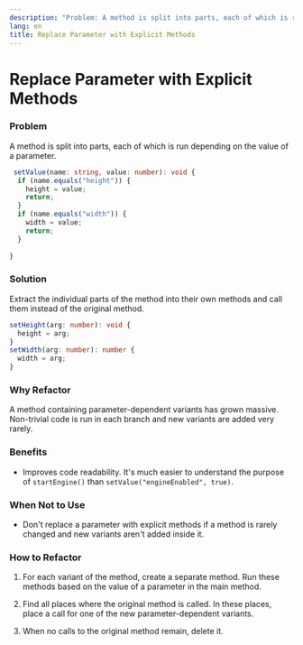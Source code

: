 ```yaml
---
description: "Problem: A method is split into parts, each of which is run depending on the value of a parameter. Solution: Extract the individual parts of the method into their own methods and call them instead of the original method."
lang: en
title: Replace Parameter with Explicit Methods
---
```

# Replace Parameter with Explicit Methods

### Problem

A method is split into parts, each of which is run depending on the value of a parameter.

```ts
 setValue(name: string, value: number): void {
  if (name.equals("height")) {
    height = value;
    return;
  }
  if (name.equals("width")) {
    width = value;
    return;
  }
  
}
```

### Solution

Extract the individual parts of the method into their own methods and call them instead of the original method.

```ts
setHeight(arg: number): void {
  height = arg;
}
setWidth(arg: number): number {
  width = arg;
}
```

### Why Refactor

A method containing parameter-dependent variants has grown massive. Non-trivial code is run in each branch and new variants are added very rarely.

### Benefits

-   Improves code readability. It's much easier to understand the purpose of `startEngine()` than `setValue("engineEnabled", true)`.

### When Not to Use

-   Don't replace a parameter with explicit methods if a method is rarely changed and new variants aren't added inside it.

### How to Refactor

1.  For each variant of the method, create a separate method. Run these methods based on the value of a parameter in the main method.

2.  Find all places where the original method is called. In these
    places, place a call for one of the new parameter-dependent
    variants.

3.  When no calls to the original method remain, delete it.
